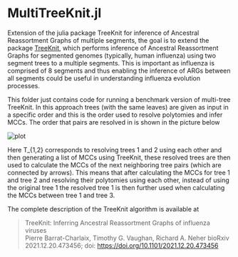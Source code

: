 # MultiTreeKnit.jl
Extension of the julia package TreeKnit for inference of Ancestral Reassortment Graphs of multiple segments, the goal is to extend the package [TreeKnit](https://pierrebarrat.github.io/TreeKnit.jl), which performs inference of Ancestral Reassortment Graphs for segmented genomes (typically, human influenza) using two segment trees to a multiple segments. This is important as influenza is comprised of 8 segments and thus enabling the inference of ARGs between all segments could be useful in understanding influenza evolution processes. 

This folder just contains code for running a benchmark version of multi-tree TreeKnit. 
In this approach trees (with the same leaves) are given as input in a specific order and this is the order used to resolve polytomies and infer MCCs. The order that pairs are resolved in is shown in the picture below 

![plot](./Pictures/draw_resolution_order.png)

Here T_{1,2} corresponds to resolving trees 1 and 2 using each other and then generating a list of MCCs using TreeKnit, these resolved trees are then used to calculate the MCCs of the next neighboring tree pairs (which are connected by arrows). This means that after calculating the MCCs for tree 1 and tree 2 and resolving their polytomies using each other, instead of using the original tree 1 the resolved tree 1 is then further used when calculating the MCCs between tree 1 and tree 3. 

The complete description of the TreeKnit algorithm is available at
> TreeKnit: Inferring Ancestral Reassortment Graphs of influenza viruses   
> Pierre Barrat-Charlaix, Timothy G. Vaughan, Richard A. Neher
> bioRxiv 2021.12.20.473456; doi: https://doi.org/10.1101/2021.12.20.473456
